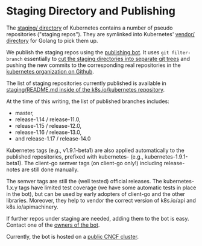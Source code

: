 # Staging Directory and Publishing

The [staging/ directory](https://git.k8s.io/kubernetes/staging) of Kubernetes contains a number of pseudo repositories ("staging repos"). They are symlinked into Kubernetes' [vendor/ directory](https://git.k8s.io/kubernetes/vendor/k8s.io) for Golang to pick them up.

We publish the staging repos using the [publishing bot](https://git.k8s.io/publishing-bot). It uses `git filter-branch` essentially to [cut the staging directories into separate git trees](https://de.slideshare.net/sttts/cutting-the-kubernetes-monorepo-in-pieces-never-learnt-more-about-git) and pushing the new commits to the corresponding real repositories in the [kubernetes organization on Github](https://github.com/kubernetes).

The list of staging repositories currently published is available in [staging/README.md inside of the k8s.io/kubernetes repository](https://git.k8s.io/kubernetes/staging/README.md).

At the time of this writing, the list of published branches includes:

- master,
- release-1.14 / release-11.0,
- release-1.15 / release-12.0,
- release-1.16 / release-13.0,
- and release-1.17 / release-14.0

Kubernetes tags (e.g., v1.9.1-beta1) are also applied automatically to the published repositories, prefixed with kubernetes- (e.g., kubernetes-1.9.1-beta1). The client-go semver tags (on client-go only!) including release-notes are still done manually.

The semver tags are still the (well tested) official releases. The kubernetes-1.x.y tags have limited test coverage (we have some automatic tests in place in the bot), but can be used by early adopters of client-go and the other libraries. Moreover, they help to vendor the correct version of k8s.io/api and k8s.io/apimachinery.

If further repos under staging are needed, adding them to the bot is easy. Contact one of the [owners of the bot](https://git.k8s.io/publishing-bot/OWNERS).

Currently, the bot is hosted on a [public CNCF cluster](http://git.k8s.io/publishing-bot/k8s-publishing-bot.md).
